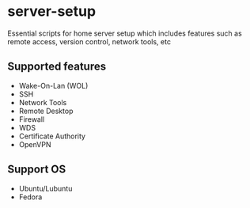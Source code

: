 # server-setup
Essential scripts for home server setup which includes features such as remote access, version control, network tools, etc

## Supported features
* Wake-On-Lan (WOL)  
* SSH  
* Network Tools  
* Remote Desktop  
* Firewall  
* WDS  
* Certificate Authority  
* OpenVPN  

## Support OS  
* Ubuntu/Lubuntu  
* Fedora  
